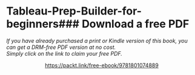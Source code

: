# Tableau-Prep-Builder-for-beginners### Download a free PDF

 <i>If you have already purchased a print or Kindle version of this book, you can get a DRM-free PDF version at no cost.<br>Simply click on the link to claim your free PDF.</i>
<p align="center"> <a href="https://packt.link/free-ebook/9781801074889">https://packt.link/free-ebook/9781801074889 </a> </p>